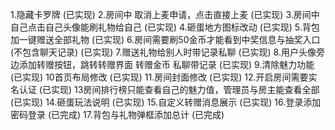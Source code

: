 1.隐藏卡罗牌  (已实现)
2.房间中  取消上麦申请，点击直接上麦  (已实现)
3.房间中  自己点击自己头像能刷礼物给自己  (已实现)
4.砸蛋地方图标改动 (已实现)
5.背包加一键赠送全部礼物  (已实现)
6.房间需要刷50金币才能看到中奖信息与抽奖入口(不包含聊天记录)  (已实现)
7.赠送礼物给别人时带记录私聊  (已实现)
8.用户头像旁边添加转赠按钮，跳转转赠界面  转赠金币 私聊带记录  (已实现)
9.清除魅力功能  (已实现)
10首页布局修改 (已实现)
11.房间封面修改 (已实现)
12.开启房间需要实名认证  (已实现)
13房间排行榜只能查看自己的魅力值，管理员与房主能查看全部  (已实现)
14.砸蛋玩法说明  (已实现)
15.自定义转赠消息展示  (已实现)
16.登录添加密码登录  (已完成)
17.背包与礼物弹框添加总计  (已完成)